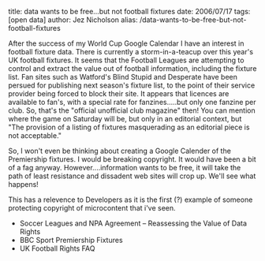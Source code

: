 title: data wants to be free...but not football fixtures
date: 2006/07/17
tags: [open data]
author: Jez Nicholson
alias: /data-wants-to-be-free-but-not-football-fixtures

After the success of my World Cup Google Calendar I have an interest in football fixture data. There is currently a storm-in-a-teacup over this year's UK football fixtures. It seems that the Football Leagues are attempting to control and extract the value out of football information, including the fixture list. Fan sites such as Watford's Blind Stupid and Desperate have been persued for publishing next season's fixture list, to the point of their service provider being forced to block their site. It appears that licences are available to fan's, with a special rate for fanzines.....but only one fanzine per club. So, that's the "official unofficial club magazine" then! You can mention where the game on Saturday will be, but only in an editorial context, but "The provision of a listing of fixtures masquerading as an editorial piece is not acceptable."

So, I won't even be thinking about creating a Google Calender of the Premiership fixtures. I would be breaking copyright. It would have been a bit of a fag anyway. However....information wants to be free, it will take the path of least resistance and dissadent web sites will crop up. We'll see what happens!

This has a relevence to Developers as it is the first (?) example of someone protecting copyright of microcontent that i've seen.

* Soccer Leagues and NPA Agreement – Reassessing the Value of Data Rights
* BBC Sport Premiership Fixtures
* UK Football Rights FAQ